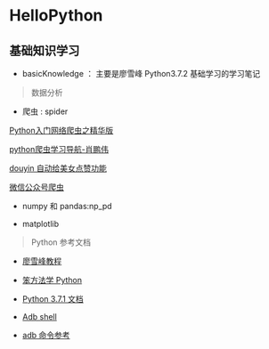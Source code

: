 # HelloPython

## 基础知识学习

 -  basicKnowledge ： 主要是廖雪峰 Python3.7.2 基础学习的学习笔记














> 数据分析

-  爬虫 : spider

[Python入门网络爬虫之精华版](https://github.com/lining0806/PythonSpiderNotes)

[python爬虫学习导航-肖鹏伟](https://blog.csdn.net/qq_40147863/article/details/85303579)

[douyin 自动给美女点赞功能](https://github.com/wangshub/Douyin-Bot)

[微信公众号爬虫](https://github.com/wonderfulsuccess/weixin_crawler)

- numpy 和 pandas:np_pd




- matplotlib









> Python 参考文档

- [廖雪峰教程](https://www.liaoxuefeng.com/wiki/0014316089557264a6b348958f449949df42a6d3a2e542c000)

- [笨方法学 Python](https://github.com/521xueweihan/python)

- [Python 3.7.1 文档](https://docs.python.org/3/library/)


- [Adb shell](http://adbshell.com/)
- [adb 命令参考](https://juejin.im/post/5bfbc44ce51d4540df5eee49)


